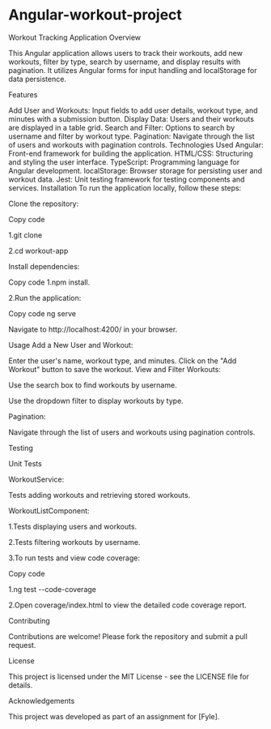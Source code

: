 # Angular-workout-project

Workout Tracking Application
Overview

This Angular application allows users to track their workouts, add new workouts, filter by type, search by username, and display results with pagination. It utilizes Angular forms for input handling and localStorage for data persistence.

Features

Add User and Workouts: Input fields to add user details, workout type, and minutes with a submission button.
Display Data: Users and their workouts are displayed in a table grid.
Search and Filter: Options to search by username and filter by workout type.
Pagination: Navigate through the list of users and workouts with pagination controls.
Technologies Used
Angular: Front-end framework for building the application.
HTML/CSS: Structuring and styling the user interface.
TypeScript: Programming language for Angular development.
localStorage: Browser storage for persisting user and workout data.
Jest: Unit testing framework for testing components and services.
Installation
To run the application locally, follow these steps:

Clone the repository:


Copy code

1.git clone <repository-url>

2.cd workout-app

Install dependencies:


Copy code
1.npm install.

2.Run the application:

Copy code
ng serve

Navigate to http://localhost:4200/ in your browser.

Usage
Add a New User and Workout:

Enter the user's name, workout type, and minutes.
Click on the "Add Workout" button to save the workout.
View and Filter Workouts:

Use the search box to find workouts by username.

Use the dropdown filter to display workouts by type.

Pagination:

Navigate through the list of users and workouts using pagination controls.

Testing

Unit Tests

WorkoutService:

Tests adding workouts and retrieving stored workouts.

WorkoutListComponent:

1.Tests displaying users and workouts.

2.Tests filtering workouts by username.

3.To run tests and view code coverage:


Copy code

1.ng test --code-coverage

2.Open coverage/index.html to view the detailed code coverage report.

Contributing

Contributions are welcome! Please fork the repository and submit a pull request.

License

This project is licensed under the MIT License - see the LICENSE file for details.

Acknowledgements

This project was developed as part of an assignment for [Fyle].
